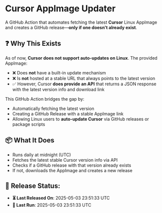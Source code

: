 # Cursor AppImage Updater

A GitHub Action that automates fetching the latest **Cursor** Linux AppImage and creates a GitHub release—**only if one doesn't already exist**.

## ❓ Why This Exists

As of now, **Cursor does not support auto-updates on Linux**. The provided AppImage:

- ❌ Does **not** have a built-in update mechanism  
- ❌ Is **not** hosted at a stable URL that always points to the latest version  
- ✅ However, Cursor **does provide an API** that returns a JSON response with the latest version info and download link

This GitHub Action bridges the gap by:

- Automatically fetching the latest version
- Creating a GitHub Release with a stable AppImage link
- Allowing Linux users to **auto-update Cursor** via GitHub releases or package scripts

## 📦 What It Does

- Runs daily at midnight (UTC)
- Fetches the latest stable Cursor version info via API
- Checks if a GitHub release with that version already exists
- If not, downloads the AppImage and creates a new release

## 📅 Release Status:
- **⏳ Last Released On**: 2025-05-03 23:51:33 UTC
- **🔄 Last Run**: 2025-05-03 23:51:33 UTC
